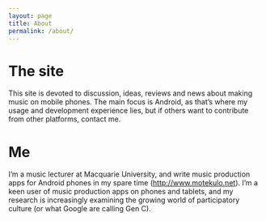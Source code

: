 ```yaml
---
layout: page
title: About
permalink: /about/
---
```


# The site
This site is devoted to discussion, ideas, reviews and news about making music on mobile phones. The main focus is Android, as that’s where my usage and development experience lies, but if others want to contribute from other platforms, contact me.

# Me

I’m a music lecturer at Macquarie University, and write music production apps for Android phones in my spare time (http://www.motekulo.net).  I’m a keen user of music production apps on phones and tablets, and my research is increasingly examining the growing world of participatory culture (or what Google are calling Gen C).
